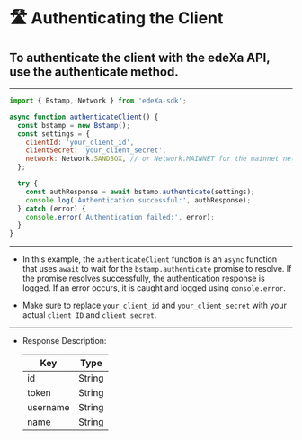 # 🛣️ Authenticating the Client

## To authenticate the client with the edeXa API, use the authenticate method.

---

```SDK.js
import { Bstamp, Network } from 'edeXa-sdk';

async function authenticateClient() {
  const bstamp = new Bstamp();
  const settings = {
    clientId: 'your_client_id',
    clientSecret: 'your_client_secret',
    network: Network.SANDBOX, // or Network.MAINNET for the mainnet network
  };

  try {
    const authResponse = await bstamp.authenticate(settings);
    console.log('Authentication successful:', authResponse);
  } catch (error) {
    console.error('Authentication failed:', error);
  }
}

```

---

- In this example, the `authenticateClient` function is an `async` function that uses `await` to wait for the `bstamp.authenticate` promise to resolve. If the promise resolves successfully, the authentication response is logged. If an error occurs, it is caught and logged using `console.error`.

- Make sure to replace `your_client_id` and `your_client_secret` with your actual `client ID` and `client secret`.

---

- Response Description:

  | Key      | Type   |
  | -------- | ------ |
  | id       | String |
  | token    | String |
  | username | String |
  | name     | String |
